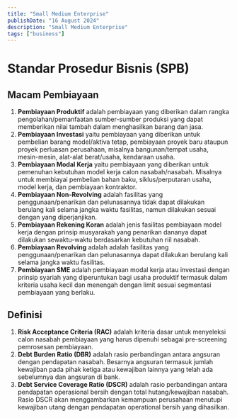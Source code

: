 ```yaml
---
title: "Small Medium Enterprise"
publishDate: "16 August 2024"
description: "Small Medium Enterprise"
tags: ["business"]
---
```


# Standar Prosedur Bisnis (SPB)

## Macam Pembiayaan

1. **Pembiayaan Produktif** adalah pembiayaan yang diberikan dalam rangka pengolahan/pemanfaatan sumber-sumber produksi yang dapat memberikan nilai tambah dalam menghasilkan barang dan jasa.
2. **Pembiayaan Investasi** yaitu pembiayaan yang diberikan untuk pembelian barang model/aktiva tetap, pembiayaan proyek baru ataupun proyek perluasan perusahaan, misalnya bangunan/tempat usaha, mesin-mesin, alat-alat berat/usaha, kendaraan usaha.
3. **Pembiayaan Modal Kerja** yaitu pembiayaan yang diberikan untuk pemenuhan kebutuhan model kerja calon nasabah/nasabah. Misalnya untuk membiayai pembelian bahan baku, siklus/perputaran usaha, model kerja, dan pembiayaan kontraktor.
4. **Pembiayaan Non-Revolving** adalah fasilitas yang penggunaan/penarikan dan pelunasannya tidak dapat dilakukan berulang kali selama jangka waktu fasilitas, namun dilakukan sesuai dengan yang diperjanjikan.
5. **Pembiayaan Rekening Koran** adalah jenis fasilitas pembiayaan model kerja dengan prinsip musyarakah yang penarikan dananya dapat dilakukan sewaktu-waktu berdasarkan kebutuhan riil nasabah.
6. **Pembiayaan Revolving** adalah adalah fasilitas yang penggunaan/penarikan dan pelunasannya dapat dilakukan berulang kali selama jangka waktu fasilitas.
7. **Pembiayaan SME** adalah pembiayaan modal kerja atau investasi dengan prinsip syariah yang diperuntukan bagi usaha produktif termasuk dalam kriteria usaha kecil dan menengah dengan limit sesuai segmentasi pembiayaan yang berlaku.

## Definisi

1. **Risk Acceptance Criteria (RAC)** adalah kriteria dasar untuk menyeleksi calon nasabah pembiayaan yang harus dipenuhi sebagai pre-screening pemrosesan pembiayaan.
2. **Debt Burden Ratio (DBR)** adalah rasio perbandingan antara angsuran dengan pendapatan nasabah. Besarnya angsuran termasuk jumlah kewajiban pada pihak ketiga atau kewajiban lainnya yang telah ada sebelumnya dan angsuran di bank.
3. **Debt Service Coverage Ratio (DSCR)** adalah rasio perbandingan antara pendapatan operasional bersih dengan total hutang/kewajiban nasabah. Rasio DSCR akan menggambarkan kemampuan perusahaan menutupi kewajiban utang dengan pendapatan operational bersih yang dihasilkan.
